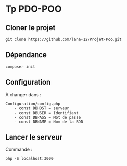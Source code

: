 # Tp PDO-POO


## Cloner le projet
```
git clone https://github.com/lana-12/Projet-Poo.git
```

## Dépendance
```
composer init
```

## Configuration
À changer dans :
```
Configuration/config.php
    - const DBHOST = serveur
    - const DBUSER = Identifiant
    - const DBPASS = Mot de passe
    - const DBNAME = Nom de la BDD

```

## Lancer le serveur

Commande :
```
php -S localhost:3000
```

